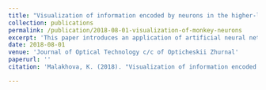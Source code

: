 ```yaml
---
title: "Visualization of information encoded by neurons in the higher-level areas of the visual system"
collection: publications
permalink: /publication/2018-08-01-visualization-of-monkey-neurons
excerpt: 'This paper introduces an application of artificial neural networks for visualization of functions of neurons in the higher visual areas of the brain. First, a model that enables the prediction of an evoked neural response was implemented. The model has a correlation coefficient of up to 0.82 for certain cortical columns. Then, an approach to explaining representations encoded by neurons was proposed. The approach is based on generating images maximizing an activation in the model. A comparison of the visualization results with the experimental data suggests that the approach can be used to study the properties of the higher-level areas of the visual cortex.'
date: 2018-08-01
venue: 'Journal of Optical Technology c/c of Opticheskii Zhurnal'
paperurl: ''
citation: 'Malakhova, K. (2018). "Visualization of information encoded by neurons in the higher-level areas of the visual system." <i>Journal of Optical Technology</i>. 85. 494. 10.1364/JOT.85.000494.'

---
```

